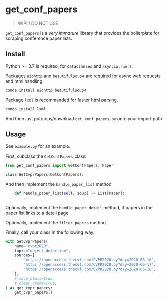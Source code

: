 # get_conf_papers

> WIP!!! DO NOT USE

`get_conf_papers` is a _very immature_ library that provides the boilerplate for scraping conference paper lists.

## Install

Python >= 3.7 is required, for `dataclasses` and `asyncio.run()`.

Packages `aiohttp` and `beautifulsoup4` are required for async web requests and html handling.

```sh
conda install aiohttp beautifulsoup4
```

Package `lxml` is recommanded for faster html parsing.

```sh
conda install lxml
```

And then just put/copy/download `get_conf_papers.py` onto your import path

## Usage

See `example.py` for an example.

First, subclass the `GetConfPapers` class

```python
from get_conf_papers import GetConfPapers, Paper

class GetCvprPapers(GetConfPapers):
```

And then implement the `handle_paper_list` method

```python
    def handle_paper_list(self, soup) -> List[Paper]:
        ...
```

Optionally, implement the `handle_paper_detail` method, if papers in the paper list links to a detail page

Optionally, implement the `filter_papers` method

Finally, call your class in the following way:

```python
with GetCvprPapers(
    name="cvpr2020",
    topic="object_detection",
    sources=[
        "https://openaccess.thecvf.com/CVPR2020.py?day=2020-06-16",
        "https://openaccess.thecvf.com/CVPR2020.py?day=2020-06-17",
        "https://openaccess.thecvf.com/CVPR2020.py?day=2020-06-18",
    ],
    # save_htmls=True,
    # clear_cache=True,
) as get_cvpr_papers:
    get_cvpr_papers()
```
